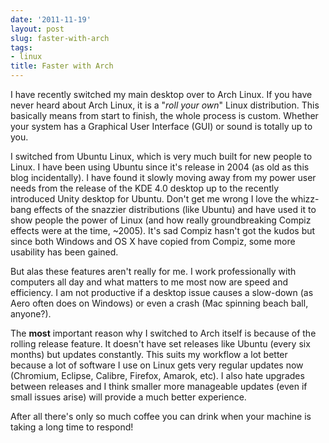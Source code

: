 ```yaml
---
date: '2011-11-19'
layout: post
slug: faster-with-arch
tags:
- linux
title: Faster with Arch
---
```


I have recently switched my main desktop over to Arch Linux. If you have never heard about Arch Linux, 
it is a "<em>roll your own</em>" Linux distribution. This basically means from start to finish, the whole 
process is custom. Whether your system has a Graphical User Interface (GUI) or sound is totally up to you.

I switched from Ubuntu Linux, which is very much built for new people to Linux. I have been using Ubuntu 
since it's release in 2004 (as old as this blog incidentally). I have found it slowly moving away from my 
power user needs from the release of the KDE 4.0 desktop up to the recently introduced Unity desktop for 
Ubuntu. Don't get me wrong I love the whizz-bang effects of the snazzier distributions (like Ubuntu) and 
have used it to show people the power of Linux (and how really groundbreaking Compiz effects were at the 
time, ~2005). It's sad Compiz hasn't got the kudos but since both Windows and OS X have copied from Compiz, 
some more usability has been gained.

But alas these features aren't really for me. I work professionally with computers all day and what matters 
to me most now are speed and efficiency. I am not productive if a desktop issue causes a slow-down (as Aero 
often does on Windows) or even a crash (Mac spinning beach ball, anyone?). 

The <strong>most</strong> important reason why I switched to Arch itself is because of the rolling 
release feature. It doesn't have set releases like Ubuntu (every six months) but updates constantly. 
This suits my workflow a lot better because a lot of software I use on Linux gets very regular updates 
now (Chromium, Eclipse, Calibre, Firefox, Amarok, etc). I also hate upgrades between releases and I 
think smaller more manageable updates (even if small issues arise) will provide a much better experience.

After all there's only so much coffee you can drink when your machine is taking a long time to respond!